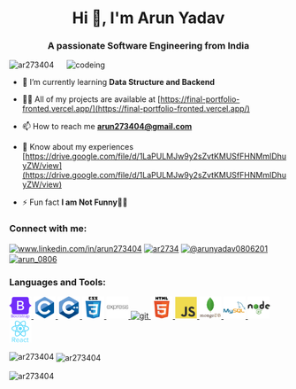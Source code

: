<h1 align="center">Hi 👋, I'm Arun Yadav</h1>
<h3 align="center">A passionate Software Engineering from India</h3>
<img align="right" alt="codeing" width="400" src="https://user-images.githubusercontent.com/55389276/140866485-8fb1c876-9a8f-4d6a-98dc-08c4981eaf70.gif"/>

<p align="left"> <img src="https://komarev.com/ghpvc/?username=ar273404&label=Profile%20views&color=0e75b6&style=flat" alt="ar273404" /> </p>

- 🌱 I’m currently learning **Data Structure and Backend**

- 👨‍💻 All of my projects are available at [https://final-portfolio-fronted.vercel.app/](https://final-portfolio-fronted.vercel.app/)

- 📫 How to reach me **arun273404@gmail.com**

- 📄 Know about my experiences [https://drive.google.com/file/d/1LaPULMJw9y2sZvtKMUSfFHNMmIDhuyZW/view](https://drive.google.com/file/d/1LaPULMJw9y2sZvtKMUSfFHNMmIDhuyZW/view)

- ⚡ Fun fact **I am Not Funny🥴🥴**

<h3 align="left">Connect with me:</h3>
<p align="left">
<a href="https://linkedin.com/in/www.linkedin.com/in/arun273404" target="blank"><img align="center" src="https://raw.githubusercontent.com/rahuldkjain/github-profile-readme-generator/master/src/images/icons/Social/linked-in-alt.svg" alt="www.linkedin.com/in/arun273404" height="30" width="40" /></a>
<a href="https://www.codechef.com/users/ar2734" target="blank"><img align="center" src="https://cdn.jsdelivr.net/npm/simple-icons@3.1.0/icons/codechef.svg" alt="ar2734" height="30" width="40" /></a>
<a href="https://www.hackerrank.com/@arunyadav0806201" target="blank"><img align="center" src="https://raw.githubusercontent.com/rahuldkjain/github-profile-readme-generator/master/src/images/icons/Social/hackerrank.svg" alt="@arunyadav0806201" height="30" width="40" /></a>
<a href="https://www.leetcode.com/arun_0806" target="blank"><img align="center" src="https://raw.githubusercontent.com/rahuldkjain/github-profile-readme-generator/master/src/images/icons/Social/leet-code.svg" alt="arun_0806" height="30" width="40" /></a>
</p>

<h3 align="left">Languages and Tools:</h3>
<p align="left"> <a href="https://getbootstrap.com" target="_blank" rel="noreferrer"> <img src="https://raw.githubusercontent.com/devicons/devicon/master/icons/bootstrap/bootstrap-plain-wordmark.svg" alt="bootstrap" width="40" height="40"/> </a> <a href="https://www.cprogramming.com/" target="_blank" rel="noreferrer"> <img src="https://raw.githubusercontent.com/devicons/devicon/master/icons/c/c-original.svg" alt="c" width="40" height="40"/> </a> <a href="https://www.w3schools.com/cpp/" target="_blank" rel="noreferrer"> <img src="https://raw.githubusercontent.com/devicons/devicon/master/icons/cplusplus/cplusplus-original.svg" alt="cplusplus" width="40" height="40"/> </a> <a href="https://www.w3schools.com/css/" target="_blank" rel="noreferrer"> <img src="https://raw.githubusercontent.com/devicons/devicon/master/icons/css3/css3-original-wordmark.svg" alt="css3" width="40" height="40"/> </a> <a href="https://expressjs.com" target="_blank" rel="noreferrer"> <img src="https://raw.githubusercontent.com/devicons/devicon/master/icons/express/express-original-wordmark.svg" alt="express" width="40" height="40"/> </a> <a href="https://git-scm.com/" target="_blank" rel="noreferrer"> <img src="https://www.vectorlogo.zone/logos/git-scm/git-scm-icon.svg" alt="git" width="40" height="40"/> </a> <a href="https://www.w3.org/html/" target="_blank" rel="noreferrer"> <img src="https://raw.githubusercontent.com/devicons/devicon/master/icons/html5/html5-original-wordmark.svg" alt="html5" width="40" height="40"/> </a> <a href="https://developer.mozilla.org/en-US/docs/Web/JavaScript" target="_blank" rel="noreferrer"> <img src="https://raw.githubusercontent.com/devicons/devicon/master/icons/javascript/javascript-original.svg" alt="javascript" width="40" height="40"/> </a> <a href="https://www.mongodb.com/" target="_blank" rel="noreferrer"> <img src="https://raw.githubusercontent.com/devicons/devicon/master/icons/mongodb/mongodb-original-wordmark.svg" alt="mongodb" width="40" height="40"/> </a> <a href="https://www.mysql.com/" target="_blank" rel="noreferrer"> <img src="https://raw.githubusercontent.com/devicons/devicon/master/icons/mysql/mysql-original-wordmark.svg" alt="mysql" width="40" height="40"/> </a> <a href="https://nodejs.org" target="_blank" rel="noreferrer"> <img src="https://raw.githubusercontent.com/devicons/devicon/master/icons/nodejs/nodejs-original-wordmark.svg" alt="nodejs" width="40" height="40"/> </a> <a href="https://reactjs.org/" target="_blank" rel="noreferrer"> <img src="https://raw.githubusercontent.com/devicons/devicon/master/icons/react/react-original-wordmark.svg" alt="react" width="40" height="40"/> </a> </p>

<p><img align="left" src="https://github-readme-stats.vercel.app/api/top-langs?username=ar273404&show_icons=true&locale=en&layout=compact" alt="ar273404" /></p>

<p>&nbsp;<img align="center" src="https://github-readme-stats.vercel.app/api?username=ar273404&show_icons=true&locale=en" alt="ar273404" /></p>

<p><img align="center" src="https://github-readme-streak-stats.herokuapp.com/?user=ar273404&" alt="ar273404" /></p>
